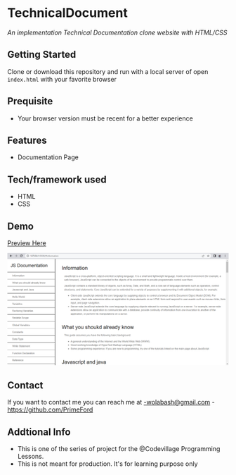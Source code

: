 # TechnicalDocument

_An implementation Technical Documentation clone website with HTML/CSS_

## Getting Started

Clone or download this repository and run with a local server of open `index.html` with your favorite browser

## Prequisite

- Your browser version must be recent for a better experience

## Features

- Documentation Page

## Tech/framework used

- HTML
- CSS

## Demo

[Preview Here](https://rawcdn.githack.com/PrimeFord/TechnicalDocument/f3608e7e06de8dfb5d0230ce9d240f7048c50d2a/index.html)

![screenshot](./media/snip.png)

## Contact

If you want to contact me you can reach me at
-wolabash@gmail.com -https://github.com/PrimeFord

## Addtional Info

- This is one of the series of project for the @Codevillage Programming Lessons.
- This is not meant for production. It's for learning purpose only
